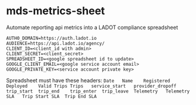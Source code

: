 # mds-metrics-sheet
Automate reporting api metrics into a LADOT compliance spreadsheet
```
AUTH0_DOMAIN=https://auth.ladot.io
AUDIENCE=https://api.ladot.io/agency/
CLIENT_ID=<client_id with admin>
CLIENT_SECRET=<client_secret>
SPREADSHEET_ID=<google spreadsheet id to update>
GOOGLE_CLIENT_EMAIL=<google service account email>
GOOGLE_PRIVATE_KEY=<service account private key>
```
Spreadsheet must have these headers:
`Date	Name	Registered	Deployed	Valid Trips	Trips	service_start	provider_dropoff	trip_start	trip_end	trip_enter	trip_leave	Telemetry	Telemetry SLA	Trip Start SLA	Trip End SLA`		
